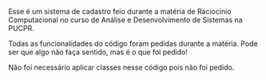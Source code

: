 Esse é um sistema de cadastro feio durante a matéria de Raciocínio Computacional no curso de Análise e Desenvolvimento de Sistemas na PUCPR.

Todas as funcionalidades do código foram pedidas durante a matéria. Pode ser que algo não faça sentido, mas é o que foi pedido!

Não foi necessário aplicar classes nesse código pois não foi pedido.
